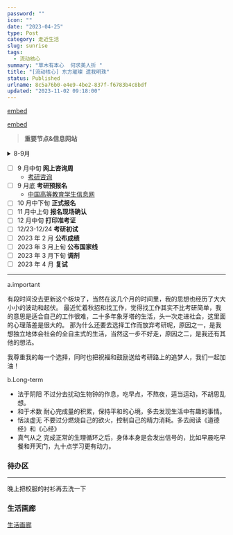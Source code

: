 ```yaml
---
password: ""
icon: ""
date: "2023-04-25"
type: Post
category: 走近生活
slug: sunrise
tags:
  - 流动核心
summary: "草木有本心  何求美人折 "
title: "[流动核心] 东方璀璨 遗我明珠"
status: Published
urlname: 8c5a76b0-e4e9-4be2-837f-f6783b4c8bdf
updated: "2023-11-02 09:18:00"
---
```


[embed](https://httishere.gitee.io/notion/v201/custom-progress.html?e=tk4/KPuobGjA8jIZE4Ll6fv4PqoNjJnow8fxH7gtkMdwgHP+KSWmo5Cj9NJeqFCicBLUROVoo+0Ze//zN25kzKj0A5KLvLQGCvex88acM1sh8BJlXqWp10jIGqvrU1CfqHHm5zGOF7TaTKk8Y0F8UQ8iv+cJai1mLzkLdF7QYuoGsrNIlfufrpIuhD7XzgZa2vM0Nc2LQgyqfwXNFR7Z38F4Rz9kvyIJqalmbcZ4SubUPmcdnw+egOHN9TZDn5ExNUKj0+xlwnbqvsIT1Vm8oUfWRzoVZrrfbG9iCdtZ5goSyTPl8ihk7jZkqExBw93f3KezWEqtGwoS74U8PLZWqQO0JuatxQGNTDgHa6NXOM4a3izr+P3JbwkPCZ5tqnl/io5iUC92mzNnDV4awcDGi0IlO4LOXCScuqDsZl6FzckTmFhr4kJMA2GgB6xJOuQO4g5yaB3xMi3UVJrlfUgiqqw7mWRt6VOzDrWIvAKXvbk=)

[embed](https://httishere.gitee.io/notion/v201/custom-progress.html?e=tk4/KPuobGjA8jIZE4Ll6V5GhtKk2eshl8uB+7Q//F6sa1osgo3Dl5NcEmAsk8B+VrQyS2KeJf6MrhoVWQP6srvQnCCF9acl9ItPaR3to5X9r/wHhByUhhPnYIMt71ViE3lHksKa6udYfD8eY3JRC801FILh0TtP1kcIGd8Z78ba8zQ1zYtCDKp/Bc0VHtnfwXhHP2S/IgmpqWZtxnhK5tQ+Zx2fD56A4c31NkOfkTE1QqPT7GXCduq+whPVWbyhR9ZHOhVmut9sb2IJ21nmChLJM+XyKGTuNmSoTEHD3d9zACNk3zoz3nYK9sFeuh0GZ93CQS0fNzr7bx4QZeoPBOk5fNZfTwtG7/HLpbI33iKKjmJQL3abM2cNXhrBwMaLQiU7gs5cJJy6oOxmXoXNyROYWGviQkwDYaAHrEk65A5yLpEMKLGygiL/tZ2dmn8o4b5bSDQQ66D9ZD/kGeH97A==)

> **重要节点&信息网站**

<details>
  <summary>8-9月 </summary>

- [中国研究生招生信息网](https://yz.chsi.com.cn/)
- [院校库，招生单位信息查询](https://yz.chsi.com.cn/sch/)
- [专业知识库，专业的相关信息](https://yz.chsi.com.cn/zyk/)
- [中国教育在线，考研咨询/政策](https://kaoyan.eol.cn/)
- [考研百科](https://yz.chsi.com.cn/yzzt/kybk)
- [考研报录比](https://www.chinakaoyan.com/baolubi/)

  </details>

- [ ] 9 月中旬 **网上咨询周**
  - [考研咨询](https://www.chinakaoyan.com/)
- [ ] 9 月底 **考研预报名**
  - [中国高等教育学生信息网](https://www.chsi.com.cn/)
- [ ] 10 月中下旬 **正式报名**
- [ ] 11 月中上旬 **报名现场确认**
- [ ] 12 月中旬 **打印准考证**
- [ ] 12/23-12/24 **考研初试**
- [ ] 2023 年 2 月 **公布成绩**
- [ ] 2023 年 3 月上旬 **公布国家线**
- [ ] 2023 年 3 月下旬 **调剂**
- [ ] 2023 年 4 月 **复试**

---

a.important

有段时间没去更新这个板块了，当然在这几个月的时间里，我的思想也经历了大大小小的波动和起伏。
最近忙着秋招和找工作，觉得找工作其实不比考研简单，我的意思是适合自己的工作很难，二十多年象牙塔的生活，头一次走进社会，这里面的心理落差是很大的。
那为什么还要去选择工作而放弃考研呢，原因之一，是我想独立地体会社会的全自主式的生活，当然这一步不好走，原因之二，是我还有其他的想法。

我尊重我的每一个选择，同时也把祝福和鼓励送给考研路上的追梦人，我们一起加油！

b.Long-term

- 法于阴阳
  不过分去扰动生物钟的作息，吃早点，不熬夜，适当运动，不胡思乱想。
- 和于术数
  耐心完成量的积累，保持平和的心境，多去发现生活中有趣的事情。
- 恬淡虚无
  不要过分燃烧自己的欲火，控制自己的精力消耗。多去阅读《道德经》和《心经》
- 真气从之
  完成正常的生理循环之后，身体本身是会发出信号的，比如早晨吃早餐和开天门，九十点学习更有动力。

### 待办区

---

晚上把校服的衬衫再去洗一下

### 生活画廊

[生活画廊](9f2d066d-1b3b-4ec3-8a3b-c953b1babaea)
